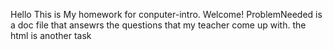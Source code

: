 Hello
This is My homework for conputer-intro. 
Welcome!
ProblemNeeded is a doc file that ansewrs the questions that my teacher come up with.
the html is another task 

